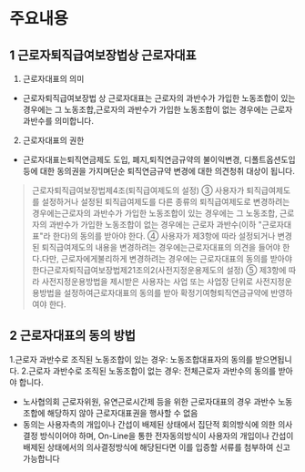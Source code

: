# 주요내용
## 1 근로자퇴직급여보장법상 근로자대표
1. 근로자대표의 의미
- 근로자퇴직급여보장법 상 근로자대표는 근로자의 과반수가 가입한 노동조합이 있는 경우에는 그 노동조합,근로자의 과반수가 가입한 노동조합이 없는 경우에는 근로자 과반수를 의미합니다.
2. 근로자대표의 권한
- 근로자대표는퇴직연금제도 도입, 폐지,퇴직연금규약의 불이익변경, 디폴트옵션도입 등에 대한 동의권을 가지며단순 퇴직연금규약 변경에 대한 의견청취 대상이 됩니다.
> 근로자퇴직급여보장법제4조(퇴직급여제도의 설정)
> ③ 사용자가 퇴직급여제도를 설정하거나 설정된 퇴직급여제도를 다른 종류의 퇴직급여제도로 변경하려는 경우에는근로자의 과반수가 가입한 노동조합이 있는 경우에는 그 노동조합, 근로자의 과반수가 가입한 노동조합이 없는 경우에는 근로자 과반수(이하 "근로자대표"라 한다)의 동의를 받아야 한다.
> ④ 사용자가 제3항에 따라 설정되거나 변경된 퇴직급여제도의 내용을 변경하려는 경우에는근로자대표의 의견을 들어야 한다.다만, 근로자에게불리하게 변경하려는 경우에는 근로자대표의 동의를 받아야 한다근로자퇴직급여보장법제21조의2(사전지정운용제도의 설정)
> ⑤ 제3항에 따라 사전지정운용방법을 제시받은 사용자는 사업 또는 사업장 단위로 사전지정운용방법을 설정하여근로자대표의 동의를 받아 확정기여형퇴직연금규약에 반영하여야 한다.
## 2 근로자대표의 동의 방법
1.근로자 과반수로 조직된 노동조합이 있는 경우: 노동조합대표자의 동의를 받으면됩니다.
2.근로자 과반수로 조직된 노동조합이 없는 경우: 전체근로자 과반수의 동의를 받아야 합니다.
* 노사협의회 근로자위원, 유연근로시간제 등을 위한 근로자대표의 경우 과반수 노동조합에 해당하지 않아 근로자대표권을 행사할 수 없음
* 동의는 사용자측의 개입이나 간섭이 배제된 상태에서 집단적 회의방식에 의한 의사결정 방식이어야 하며, On-Line을 통한 전자동의방식이 사용자의 개입이나 간섭이 배제된 상태에서의 의사결정방식에 해당된다면 이를 입증할 서류를 첨부하여 신고 가능합니다
